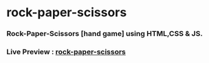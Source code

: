 # rock-paper-scissors

### Rock-Paper-Scissors [hand game] using **HTML**,**CSS** & **JS**.

### Live Preview : [rock-paper-scissors](https://mvlprem.github.io/rock-paper-scissors/)